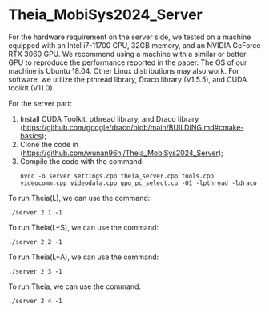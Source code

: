 # Theia_MobiSys2024_Server


For the hardware requirement on the server side, we tested on a machine equipped with an Intel i7-11700 CPU, 32GB memory, and an NVIDIA GeForce RTX 3060 GPU. We recommend using a machine with a similar or better GPU to reproduce the performance reported in the paper. The OS of our machine is Ubuntu 18.04. Other Linux distributions may also work. For software, we utilize the pthread library, Draco library (V1.5.5), and CUDA toolkit (V11.0).

For the server part: 

1) Install CUDA Toolkit, pthread library, and Draco library (https://github.com/google/draco/blob/main/BUILDING.md#cmake-basics);
2) Clone the code in (https://github.com/wunan96nj/Theia_MobiSys2024_Server);
3) Compile the code with the command:
   ```
   nvcc -o server settings.cpp theia_server.cpp tools.cpp videocomm.cpp videodata.cpp gpu_pc_select.cu -O1 -lpthread -ldraco
   ```
   
To run Theia(L), we can use the command: 

```./server 2 1 -1```

To run Theia(L+S), we can use the command: 

```./server 2 2 -1```

To run Theia(L+A), we can use the command: 

```./server 2 3 -1```

To run Theia, we can use the command: 

```./server 2 4 -1```
